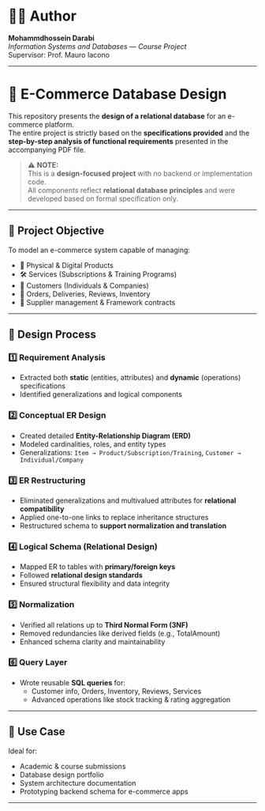 # 👨‍💻 Author

**Mohammdhossein Darabi**  
*Information Systems and Databases — Course Project*  
Supervisor: Prof. Mauro Iacono

---

# 🛒 E-Commerce Database Design

This repository presents the **design of a relational database** for an e-commerce platform.  
The entire project is strictly based on the **specifications provided** and the **step-by-step analysis of functional requirements** presented in the accompanying PDF file.

> ⚠️ **NOTE:**  
> This is a **design-focused project** with no backend or implementation code.  
> All components reflect **relational database principles** and were developed based on formal specification only.

---

## 🧠 Project Objective

To model an e-commerce system capable of managing:
- 🧾 Physical & Digital Products  
- 🛠️ Services (Subscriptions & Training Programs)  
- 👥 Customers (Individuals & Companies)  
- 🚚 Orders, Deliveries, Reviews, Inventory  
- 🏢 Supplier management & Framework contracts  

---

## 📐 Design Process

### 1️⃣ Requirement Analysis  
- Extracted both **static** (entities, attributes) and **dynamic** (operations) specifications  
- Identified generalizations and logical components  

### 2️⃣ Conceptual ER Design  
- Created detailed **Entity-Relationship Diagram (ERD)**  
- Modeled cardinalities, roles, and entity types  
- Generalizations: `Item → Product/Subscription/Training`, `Customer → Individual/Company`

### 3️⃣ ER Restructuring  
- Eliminated generalizations and multivalued attributes for **relational compatibility**  
- Applied one-to-one links to replace inheritance structures  
- Restructured schema to **support normalization and translation**

### 4️⃣ Logical Schema (Relational Design)  
- Mapped ER to tables with **primary/foreign keys**  
- Followed **relational design standards**  
- Ensured structural flexibility and data integrity

### 5️⃣ Normalization  
- Verified all relations up to **Third Normal Form (3NF)**  
- Removed redundancies like derived fields (e.g., TotalAmount)  
- Enhanced schema clarity and maintainability

### 6️⃣ Query Layer  
- Wrote reusable **SQL queries** for:
  - Customer info, Orders, Inventory, Reviews, Services  
  - Advanced operations like stock tracking & rating aggregation

---

## 🎯 Use Case

Ideal for:
- Academic & course submissions  
- Database design portfolio  
- System architecture documentation  
- Prototyping backend schema for e-commerce apps

---

